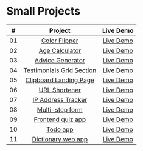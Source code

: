 # Small Projects

|  #  |                                                    Project                                                    |                       Live Demo                        |
| :-: | :-----------------------------------------------------------------------------------------------------------: | :----------------------------------------------------: |
| 01  |             [Color Flipper](https://github.com/mamatsa/small-projects/tree/main/01-color-fipper)              |  [Live Demo](https://small-projects-wwk7.vercel.app/)  |
| 02  |            [Age Calculator](https://github.com/mamatsa/small-projects/tree/main/02-age-calculator)            | [Live Demo](https://small-projects-eight.vercel.app/)  |
| 03  |          [Advice Generator](https://github.com/mamatsa/small-projects/tree/main/03-advice-generator)          |  [Live Demo](https://small-projects-psi.vercel.app/)   |
| 04  | [Testimonials Grid Section](https://github.com/mamatsa/small-projects/tree/main/04-testimonials-grid-section) |  [Live Demo](https://small-projects-five.vercel.app/)  |
| 05  |    [Clipboard Landing Page](https://github.com/mamatsa/small-projects/tree/main/05-clipboard-landing-page)    |  [Live Demo](https://small-projects-beta.vercel.app/)  |
| 06  |             [URL Shortener](https://github.com/mamatsa/small-projects/tree/main/06-url-shortener)             |   [Live Demo](https://06-url-shortener.vercel.app/)    |
| 07  |        [IP Address Tracker](https://github.com/mamatsa/small-projects/tree/main/07-ip-address-tracker)        | [Live Demo](https://07-ip-address-tracker.vercel.app/) |
| 08  |           [Multi-step form](https://github.com/mamatsa/small-projects/tree/main/08-multi-step-form)           |  [Live Demo](https://08-multi-step-form.vercel.app/)   |
| 09  |         [Frontend quiz app](https://github.com/mamatsa/small-projects/tree/main/09-frontend-quiz-app)         | [Live Demo](https://09-frontend-quiz-app.vercel.app/)  |
| 10  |                  [Todo app](https://github.com/mamatsa/small-projects/tree/main/10-todo-app)                  |      [Live Demo](https://10-todo-app.vercel.app/)      |
| 11  |        [Dictionary web app](https://github.com/mamatsa/small-projects/tree/main/11-dictionary-web-app)        | [Live Demo](https://11-dictionary-web-app.vercel.app/) |
